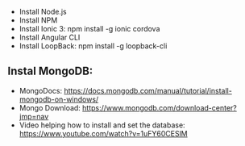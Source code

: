 - Install Node.js
- Install NPM
- Install Ionic 3: npm install -g ionic cordova
- Install Angular CLI
- Install LoopBack: npm install -g loopback-cli

## Instal MongoDB: 
- MongoDocs: https://docs.mongodb.com/manual/tutorial/install-mongodb-on-windows/
- Mongo Download: https://www.mongodb.com/download-center?jmp=nav
- Video helping how to install and set the database: https://www.youtube.com/watch?v=1uFY60CESlM
